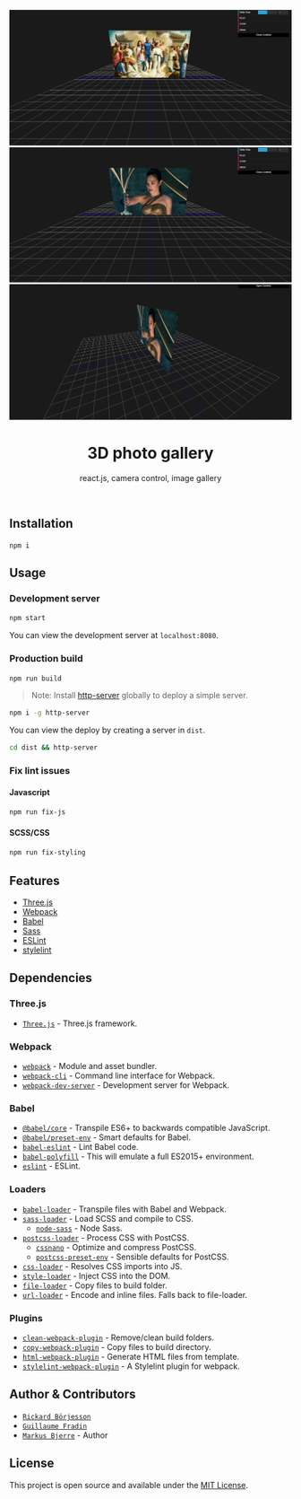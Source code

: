 ![Home page](./3D-image-gallery-1.png?raw=true "Home page")
![Custom page](./3D-image-gallery-2.png?raw=true "Custom page")
![Cu page](./3D-image-gallery-3.png?raw=true "Custom page")

<div align="center">
  <h1 align="center"!>3D photo gallery</h1>
  <p align="center">
    react.js, camera control, image gallery
  </p>
  <br>
</div>

## Installation

```
npm i
```

## Usage

### Development server

```bash
npm start
```

You can view the development server at `localhost:8080`.

### Production build

```bash
npm run build
```

> Note: Install [http-server](https://www.npmjs.com/package/http-server) globally to deploy a simple server.

```bash
npm i -g http-server
```

You can view the deploy by creating a server in `dist`.

```bash
cd dist && http-server
```

### Fix lint issues

#### Javascript

```bash
npm run fix-js
```

#### SCSS/CSS

```bash
npm run fix-styling
```

## Features

-   [Three.js](https://threejs.org/)
-   [Webpack](https://webpack.js.org/)
-   [Babel](https://babeljs.io/)
-   [Sass](https://sass-lang.com/)
-   [ESLint](https://eslint.org/)
-   [stylelint](https://stylelint.io/)

## Dependencies

### Three.js

-   [`Three.js`](https://github.com/mrdoob/three.js) - Three.js framework.

### Webpack

-   [`webpack`](https://github.com/webpack/webpack) - Module and asset bundler.
-   [`webpack-cli`](https://github.com/webpack/webpack-cli) - Command line interface for Webpack.
-   [`webpack-dev-server`](https://github.com/webpack/webpack-dev-server) - Development server for Webpack.

### Babel

-   [`@babel/core`](https://www.npmjs.com/package/@babel/core) - Transpile ES6+ to backwards compatible JavaScript.
-   [`@babel/preset-env`](https://babeljs.io/docs/en/babel-preset-env) - Smart defaults for Babel.
-   [`babel-eslint`](https://github.com/babel/babel-eslint) - Lint Babel code.
-   [`babel-polyfill`](https://babeljs.io/docs/en/babel-polyfill) - This will emulate a full ES2015+ environment.
-   [`eslint`](https://github.com/eslint/eslint) - ESLint.

### Loaders

-   [`babel-loader`](https://webpack.js.org/loaders/babel-loader/) - Transpile files with Babel and Webpack.
-   [`sass-loader`](https://webpack.js.org/loaders/sass-loader/) - Load SCSS and compile to CSS.
    -   [`node-sass`](https://github.com/sass/node-sass) - Node Sass.
-   [`postcss-loader`](https://webpack.js.org/loaders/postcss-loader/) - Process CSS with PostCSS.
    -   [`cssnano`](https://github.com/cssnano/cssnano) - Optimize and compress PostCSS.
    -   [`postcss-preset-env`](https://www.npmjs.com/package/postcss-preset-env) - Sensible defaults for PostCSS.
-   [`css-loader`](https://webpack.js.org/loaders/css-loader/) - Resolves CSS imports into JS.
-   [`style-loader`](https://webpack.js.org/loaders/style-loader/) - Inject CSS into the DOM.
-   [`file-loader`](https://webpack.js.org/loaders/file-loader/) - Copy files to build folder.
-   [`url-loader`](https://webpack.js.org/loaders/url-loader/) - Encode and inline files. Falls back to file-loader.

### Plugins

-   [`clean-webpack-plugin`](https://github.com/johnagan/clean-webpack-plugin) - Remove/clean build folders.
-   [`copy-webpack-plugin`](https://github.com/webpack-contrib/copy-webpack-plugin) - Copy files to build directory.
-   [`html-webpack-plugin`](https://github.com/jantimon/html-webpack-plugin) - Generate HTML files from template.
-   [`stylelint-webpack-plugin`](https://github.com/webpack-contrib/stylelint-webpack-plugin) - A Stylelint plugin for webpack.

## Author & Contributors

-   [`Rickard Börjesson`](https://github.com/rickepicke)
-   [`Guillaume Fradin`](https://github.com/frading)
-   [`Markus Bjerre`](https://github.com/brandflugan) - Author

## License

This project is open source and available under the [MIT License](LICENSE).

